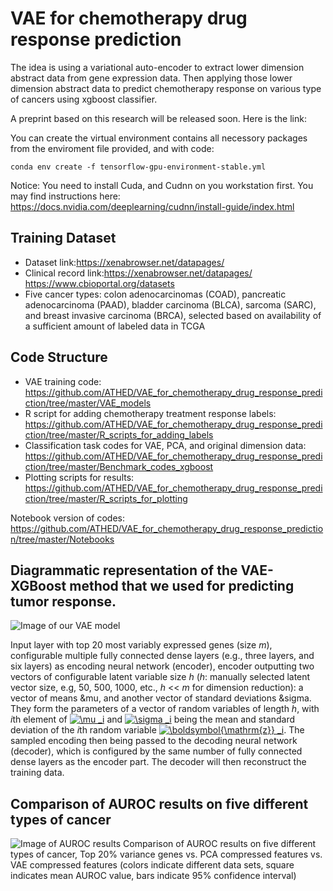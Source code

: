 # VAE for chemotherapy drug response prediction

The idea is using a variational auto-encoder to extract lower dimension abstract data from gene expression data. Then applying those lower dimension abstract data to predict chemotherapy response on various type of cancers using xgboost classifier.

A preprint based on this research will be released soon. Here is the link:

You can create the virtual environment contains all necessory packages from the enviroment file provided, and with code:
```
conda env create -f tensorflow-gpu-environment-stable.yml
```

Notice: You need to install Cuda, and Cudnn on you workstation first. You may find instructions here: https://docs.nvidia.com/deeplearning/cudnn/install-guide/index.html

## Training Dataset
* Dataset link:https://xenabrowser.net/datapages/
* Clinical record link:https://xenabrowser.net/datapages/
                       https://www.cbioportal.org/datasets
* Five cancer types: colon adenocarcinomas (COAD),
pancreatic adenocarcinoma (PAAD), bladder carcinoma (BLCA), sarcoma (SARC), and breast invasive carcinoma (BRCA), selected based on availability of a sufficient amount of labeled data in TCGA

## Code Structure
* VAE training code: https://github.com/ATHED/VAE_for_chemotherapy_drug_response_prediction/tree/master/VAE_models
* R script for adding chemotherapy treatment response labels: https://github.com/ATHED/VAE_for_chemotherapy_drug_response_prediction/tree/master/R_scripts_for_adding_labels
* Classification task codes for VAE, PCA, and original dimension data: https://github.com/ATHED/VAE_for_chemotherapy_drug_response_prediction/tree/master/Benchmark_codes_xgboost
* Plotting scripts for results: https://github.com/ATHED/VAE_for_chemotherapy_drug_response_prediction/tree/master/R_scripts_for_plotting

Notebook version of codes: https://github.com/ATHED/VAE_for_chemotherapy_drug_response_prediction/tree/master/Notebooks

## Diagrammatic representation of the VAE-XGBoost method that we used for predicting tumor response.
![Image of our VAE model](https://github.com/ATHED/VAE_for_chemotherapy_drug_response_prediction/blob/master/images/m1_pipeline_plot_modified.png)

Input layer with top 20 most variably expressed genes (size *m*), configurable multiple fully connected dense layers (e.g., three layers, and six layers) as encoding neural network (encoder), encoder outputting two vectors of configurable latent variable size *h* (*h*: manually selected latent vector size, e.g, 50, 500, 1000, etc., *h* << *m* for dimension reduction): a vector of means &mu, and another vector of standard deviations &sigma. They form the parameters of a vector of random variables of length *h*, with *i*th element of <a href="https://www.codecogs.com/eqnedit.php?latex=\inline&space;\mu&space;_i" target="_blank"><img src="https://latex.codecogs.com/png.latex?\inline&space;\mu&space;_i" title="\mu _i" /></a> and <a href="https://www.codecogs.com/eqnedit.php?latex=\inline&space;\sigma&space;_i" target="_blank"><img src="https://latex.codecogs.com/png.latex?\inline&space;\sigma&space;_i" title="\sigma _i" /></a> being the mean and standard deviation of the *i*th random variable <a href="https://www.codecogs.com/eqnedit.php?latex=\inline&space;\boldsymbol{\mathrm{z}}&space;_i" target="_blank"><img src="https://latex.codecogs.com/png.latex?\inline&space;\boldsymbol{\mathrm{z}}&space;_i" title="\boldsymbol{\mathrm{z}} _i" /></a>. The sampled encoding then being passed to the decoding neural network (decoder), which is configured by the same number of fully connected dense layers as the encoder part. The decoder will then reconstruct the training data.

## Comparison of AUROC results on five different types of cancer
![Image of AUROC results](https://github.com/ATHED/VAE_for_chemotherapy_drug_response_prediction/blob/master/images/(95ConfidenceInterval)fig_top20_vae_ref_replications(5_cancers%252C%2520preprint).png)
Comparison of AUROC results on five different types of cancer, Top 20% variance genes vs. PCA compressed features vs. VAE compressed features (colors indicate different data sets, square indicates mean AUROC value, bars indicate 95% confidence interval)
